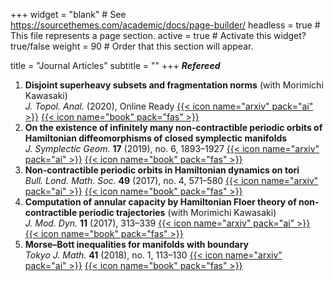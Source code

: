 +++
widget = "blank"  # See https://sourcethemes.com/academic/docs/page-builder/
headless = true  # This file represents a page section.
active = true  # Activate this widget? true/false
weight = 90  # Order that this section will appear.

title = "Journal Articles"
subtitle = ""
+++
***Refereed***

1. **Disjoint superheavy subsets and fragmentation norms** (with Morimichi Kawasaki)<br>
	*J. Topol. Anal.* (2020), Online Ready [{{< icon name="arxiv" pack="ai" >}}](https://arxiv.org/abs/1901.01647) [{{< icon name="book" pack="fas" >}}](https://doi.org/10.1142/S179352532050017X)
1. **On the existence of infinitely many non-contractible periodic orbits of Hamiltonian diffeomorphisms of closed symplectic manifolds**<br>
  *J. Symplectic Geom.* **17** (2019), no. 6, 1893–1927 [{{< icon name="arxiv" pack="ai" >}}](https://arxiv.org/abs/1703.01731) [{{< icon name="book" pack="fas" >}}](https://dx.doi.org/10.4310/JSG.2019.v17.n6.a9)
1. **Non-contractible periodic orbits in Hamiltonian dynamics on tori**<br>
  *Bull. Lond. Math. Soc.* **49** (2017), no. 4, 571–580 [{{< icon name="arxiv" pack="ai" >}}](https://arxiv.org/abs/1604.06177) [{{< icon name="book" pack="fas" >}}](https://dx.doi.org/10.1112/blms.12054)
1. **Computation of annular capacity by Hamiltonian Floer theory of non-contractible periodic trajectories** (with Morimichi Kawasaki)<br>
  *J. Mod. Dyn.* **11** (2017), 313–339 [{{< icon name="arxiv" pack="ai" >}}](https://arxiv.org/abs/1703.01730) [{{< icon name="book" pack="fas" >}}](https://dx.doi.org/10.3934/jmd.2017013)
1. **Morse–Bott inequalities for manifolds with boundary**<br>
  *Tokyo J. Math.* **41** (2018), no. 1, 113–130 [{{< icon name="arxiv" pack="ai" >}}](https://arxiv.org/abs/1609.02381) [{{< icon name="book" pack="fas" >}}](https://projecteuclid.org/euclid.tjm/1513566016)